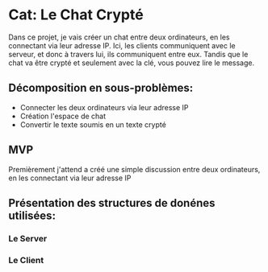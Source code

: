 # Cat: Le Chat Crypté

Dans ce projet, je vais créer un chat entre deux ordinateurs, en les connectant via leur adresse IP. Ici, les clients communiquent avec le serveur, et donc à travers lui, ils communiquent entre eux. Tandis que le chat va être crypté et seulement avec la clé, vous pouvez lire le message. 

## Décomposition en sous-problèmes:

- Connecter les deux ordinateurs via leur adresse IP
- Création l'espace de chat
- Convertir le texte soumis en un texte crypté


## MVP
Premièrement j'attend a créé une simple discussion entre deux ordinateurs, en les connectant via leur adresse IP


## Présentation des structures de donénes utilisées:

### Le Server


### Le Client
